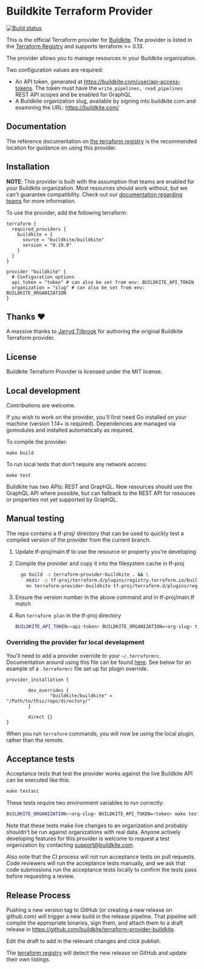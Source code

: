 # Buildkite Terraform Provider

[![Build status](https://badge.buildkite.com/7224047dadf711cab2facd75939ea39848850d7c5c5a765acd.svg?branch=main)](https://buildkite.com/buildkite/terraform-provider-buildkite-main)

This is the official Terraform provider for [Buildkite](https://buildkite.com). The provider is listed in the [Terraform Registry](https://registry.terraform.io/) and supports terraform >= 0.13.

The provider allows you to manage resources in your Buildkite organization.

Two configuration values are required:

-   An API token, generated at https://buildkite.com/user/api-access-tokens. The
    token must have the `write_pipelines, read_pipelines` REST API scopes and be enabled for GraphQL
-   A Buildkite organization slug, available by signing into buildkite.com and
    examining the URL: https://buildkite.com/<org-slug>

## Documentation

The reference documentation on [the terraform registry](https://registry.terraform.io/providers/buildkite/buildkite/latest/docs)
is the recommended location for guidance on using this provider.

## Installation

**NOTE**: This provider is built with the assumption that teams are enabled for your Buildkite organization. Most resources should work without, but we can't guarantee compatibility. Check out our [documentation regarding teams](https://buildkite.com/docs/pipelines/permissions#permissions-with-teams) for more information.

To use the provider, add the following terraform:

```hcl
terraform {
  required_providers {
    buildkite = {
      source = "buildkite/buildkite"
      version = "0.19.0"
    }
  }
}

provider "buildkite" {
  # Configuration options
  api_token = "token" # can also be set from env: BUILDKITE_API_TOKEN
  organization = "slug" # can also be set from env: BUILDKITE_ORGANIZATION
}
```

## Thanks :heart:

A massive thanks to [Jarryd Tilbrook](https://github.com/jradtilbrook) for authoring the original Buildkite Terraform provider.

## License

Buildkite Terraform Provider is licensed under the MIT license.

## Local development

Contributions are welcome.

If you wish to work on the provider, you'll first need Go installed on your machine (version 1.14+ is required). Dependencies are managed via gomodules and installed automatically as required.

To compile the provider:

    make build

To run local tests that don't require any network access:

    make test

Buildkite has two APIs: REST and GraphQL. New resources should use the GraphQL API where possible, but can fallback to the REST API for resouces or properties not yet supported by GraphQL.

## Manual testing

The repo contains a tf-proj/ directory that can be used to quickly test a compiled version of the provider from the current branch.

1. Update tf-proj/main.tf to use the resource or property you're developing
2. Compile the provider and copy it into the filesystem cache in tf-proj

    ```bash
      go build -o terraform-provider-buildkite . && \
        mkdir -p tf-proj/terraform.d/plugins/registry.terraform.io/buildkite/buildkite/0.5.0/$(arch)/ && \
        mv terraform-provider-buildkite tf-proj/terraform.d/plugins/registry.terraform.io/buildkite/buildkite/0.5.0/$(arch)/
    ```

3. Ensure the version number in the above command and in tf-proj/main.tf match
4. Run `terraform plan` in the tf-proj directory

    ```bash
    BUILDKITE_API_TOKEN=<api-token> BUILDKITE_ORGANIZATION=<org-slug> terraform plan
    ```

### Overriding the provider for local development

You'll need to add a provider override to your `~/.terraformrc`. Documentation around using this file can be found [here](https://developer.hashicorp.com/terraform/cli/config/config-file#development-overrides-for-provider-developers). See below for an example of a `.terraformrc` file set up for plugin override.

```hcl
provider_installation {

        dev_overrides {
                "buildkite/buildkite" = "/Path/to/this/repo/directory/"
        }

        direct {}
}

```

When you run `terraform` commands, you will now be using the local plugin, rather than the remote.

## Acceptance tests

Acceptance tests that test the provider works against the live Buildkite API can be executed like this:

```bash
make testacc
```

These tests require two environment variables to run correctly:

```bash
BUILDKITE_ORGANIZATION=<org-slug> BUILDKITE_API_TOKEN=<token> make testacc
```

Note that these tests make live changes to an organization and probably
shouldn't be run against organizations with real data. Anyone actively
developing features for this provider is welcome to request a test organization
by contacting support@buildkite.com.

Also note that the CI process will not run acceptance tests on pull requests.
Code reviewers will run the acceptance tests manually, and we ask that code
submissions run the acceptance tests locally to confirm the tests pass before
requesting a review.

## Release Process

Pushing a new version tag to GitHub (or creating a new release on github.com)
will trigger a new build in the release pipeline. That pipeline will compile
the appropriate binaries, sign them, and attach them to a draft release in
https://github.com/buildkite/terraform-provider-buildkite.

Edit the draft to add in the relevant changes and click publish.

The [terraform registry](https://registry.terraform.io) will detect the new
release on GitHub and update their own listings.
